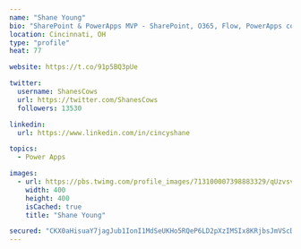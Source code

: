 ```yaml
---
name: "Shane Young"
bio: "SharePoint & PowerApps MVP - SharePoint, O365, Flow, PowerApps consulting? @PowerApps911 | Pure Snark? You found it."
location: Cincinnati, OH
type: "profile"
heat: 77

website: https://t.co/91p5BQ3pUe

twitter:
  username: ShanesCows
  url: https://twitter.com/ShanesCows
  followers: 13530

linkedin:
  url: https://www.linkedin.com/in/cincyshane

topics:
  - Power Apps

images:
  - url: https://pbs.twimg.com/profile_images/713100007398883329/qUzvsvQ3_400x400.jpg
    width: 400
    height: 400
    isCached: true
    title: "Shane Young"

secured: "CKX0aHisuaY7jagJub1IonI1MdSeUKHo5RQeP6LD2pXzIMSIx8KRjbsJmVScDySWZTQM9wAopXBybW2NafbXsqA1yqewF/RB3Xbl7JG7U15gAxHEPfApVUue5cj6K0F/emvT2iYyvaI/xbLvAb6NvFWizM4HrGV5HplSe6gvmpkriDEGNaPC8C5xN+e/6RPYMu0jzt1DownRHARUdru7qbWdsIM4C+0yV2gu3I+yMy1Er5GMNY9i0jE26KNw5vxg8XTbhYYnnM+OK2Ky7GgsJ6l0uqUtiVsp4Yrl6zGyjJsVm6PeL5OH5REC0XZQg7EyGaNkuwPJ1SsqhZdC3+xPVg8c/mZxqPxV/IEPejtQLwv3Z7lYyhyEfB4h6cDf6dshaHW5L881HJhIAoadQA/cZcD4IaQT31iDhdf13kKTgRE=;UcAxvRsTlUOjTvHMGTSxGA=="
---
```



